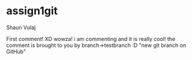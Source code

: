 # assign1git
Shaun Vulaj


First comment! XD wowza!
i am commenting and it is really cool! the comment is brought to you by branch->testbranch :D 
"new git branch on GitHub"
